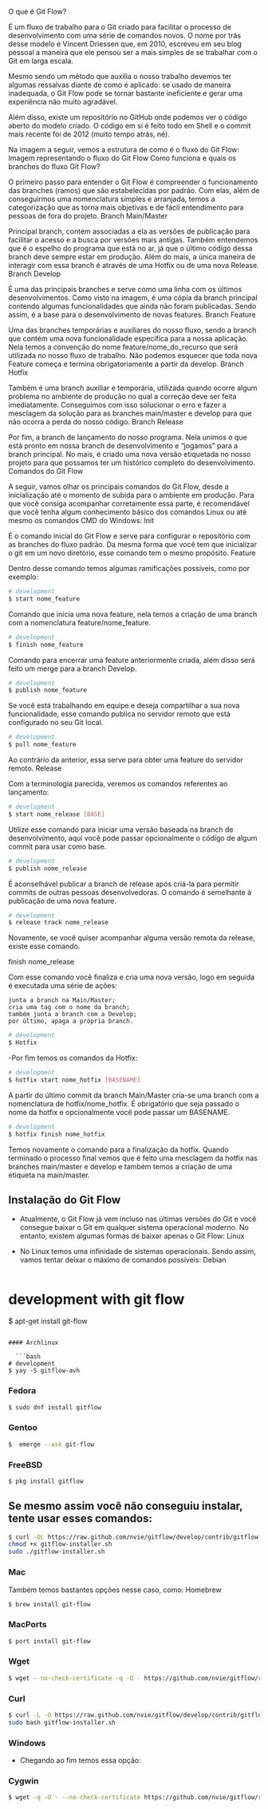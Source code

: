 O que é Git Flow?

É um fluxo de trabalho para o Git criado para facilitar o processo de desenvolvimento com uma série de comandos novos. O nome por trás desse modelo é Vincent Driessen que, em 2010, escreveu em seu blog pessoal a maneira que ele pensou ser a mais simples de se trabalhar com o Git em larga escala.

Mesmo sendo um método que auxilia o nosso trabalho devemos ter algumas ressalvas diante de como é aplicado: se usado de maneira inadequada, o Git Flow pode se tornar bastante ineficiente e gerar uma experiência não muito agradável.

Além disso, existe um repositório no GitHub onde podemos ver o código aberto do modelo criado. O código em si é feito todo em Shell e o commit mais recente foi de 2012 (muito tempo atrás, né).

Na imagem a seguir, vemos a estrutura de como é o fluxo do Git Flow:
Imagem representando o fluxo do Git Flow
Como funciona e quais os branches do fluxo Git Flow?

O primeiro passo para entender o Git Flow é compreender o funcionamento das branches (ramos) que são estabelecidas por padrão. Com elas, além de conseguirmos uma nomenclatura simples e arranjada, temos a categorização que as torna mais objetivas e de fácil entendimento para pessoas de fora do projeto.
Branch Main/Master

Principal branch, contém associadas a ela as versões de publicação para facilitar o acesso e a busca por versões mais antigas. Também entendemos que é o espelho do programa que está no ar, já que o último código dessa branch deve sempre estar em produção. Além do mais, a única maneira de interagir com essa branch é através de uma Hotfix ou de uma nova Release.
Branch Develop

É uma das principais branches e serve como uma linha com os últimos desenvolvimentos. Como visto na imagem, é uma cópia da branch principal contendo algumas funcionalidades que ainda não foram publicadas. Sendo assim, é a base para o desenvolvimento de novas features.
Branch Feature

Uma das branches temporárias e auxiliares do nosso fluxo, sendo a branch que contém uma nova funcionalidade específica para a nossa aplicação. Nela temos a convenção do nome feature/nome_do_recurso que será utilizada no nosso fluxo de trabalho. Não podemos esquecer que toda nova Feature começa e termina obrigatoriamente a partir da develop.
Branch Hotfix

Também é uma branch auxiliar e temporária, utilizada quando ocorre algum problema no ambiente de produção no qual a correção deve ser feita imediatamente. Conseguimos com isso solucionar o erro e fazer a mesclagem da solução para as branches main/master e develop para que não ocorra a perda do nosso código.
Branch Release

Por fim, a branch de lançamento do nosso programa. Nela unimos o que está pronto em nossa branch de desenvolvimento e “jogamos” para a branch principal. No mais, é criado uma nova versão etiquetada no nosso projeto para que possamos ter um histórico completo do desenvolvimento.
Comandos do Git Flow

A seguir, vamos olhar os principais comandos do Git Flow, desde a inicialização até o momento de subida para o ambiente em produção. Para que você consiga acompanhar corretamente essa parte, é recomendável que você tenha algum conhecimento básico dos comandos Linux ou até mesmo os comandos CMD do Windows:
Init

É o comando inicial do Git Flow e serve para configurar o repositório com as branches do fluxo padrão. Da mesma forma que você tem que inicializar o git em um novo diretório, esse comando tem o mesmo propósito.
Feature

Dentro desse comando temos algumas ramificações possíveis, como por exemplo:

  ```bash
# development
$ start nome_feature  

```


Comando que inicia uma nova feature, nela temos a criação de uma branch com a nomenclatura feature/nome_feature.

  ```bash
# development
$ finish nome_feature  
```

Comando para encerrar uma feature anteriormente criada, além disso será feito um merge para a branch Develop.


  ```bash
# development
$ publish nome_feature  

```

Se você está trabalhando em equipe e deseja compartilhar a sua nova funcionalidade, esse comando publica no servidor remoto que está configurado no seu Git local.



  ```bash
# development
$ pull nome_feature  

```

Ao contrário da anterior, essa serve para obter uma feature do servidor remoto.
Release

Com a terminologia parecida, veremos os comandos referentes ao lançamento:



  ```bash
# development
$ start nome_release [BASE]  

```

Utilize esse comando para iniciar uma versão baseada na branch de desenvolvimento, aqui você pode passar opcionalmente o código de algum commit para usar como base.


  ```bash
# development
$ publish nome_release   

```

É aconselhável publicar a branch de release após criá-la para permitir commits de outras pessoas desenvolvedoras. O comando é semelhante à publicação de uma nova feature.




  ```bash
# development
$ release track nome_release     

```

Novamente, se você quiser acompanhar alguma versão remota da release, existe esse comando.

finish nome_release

Com esse comando você finaliza e cria uma nova versão, logo em seguida é executada uma série de ações:

    junta a branch na Main/Master;
    cria uma tag com o nome da branch;
    também junta a branch com a Develop;
    por último, apaga a própria branch.



  ```bash
# development
$ Hotfix  

```

-Por fim temos os comandos da Hotfix:


  ```bash
# development
$ hotfix start nome_hotfix [BASENAME]  

```
 A partir do último commit da branch Main/Master cria-se uma branch com a nomenclatura de hotfix/nome_hotfix. É obrigatório que seja passado o nome da hotfix e opcionalmente você pode passar um BASENAME.




  ```bash
# development
$ hotfix finish nome_hotfix  

```

Temos novamente o comando para a finalização da hotfix. Quando terminado o processo final vemos que é feito uma mesclagem da hotfix nas branches main/master e develop e também temos a criação de uma etiqueta na main/master.

## Instalação do Git Flow

- Atualmente, o Git Flow já vem incluso nas últimas versões do Git e você consegue baixar o Git em qualquer sistema operacional moderno. No entanto, existem algumas formas de baixar apenas o Git Flow:
Linux

- No Linux temos uma infinidade de sistemas operacionais. Sendo assim, vamos tentar deixar o máximo de comandos possíveis:
Debian




  ```bash
# development with git flow
$ apt-get install git-flow

```

#### Archlinux

  ```bash
# development
$ yay -S gitflow-avh

```

### Fedora

  ```bash
$ sudo dnf install gitflow

```

### Gentoo


  ```bash
$  emerge --ask git-flow

```

### FreeBSD



  ```bash
$ pkg install gitflow

```

## Se mesmo assim você não conseguiu instalar, tente usar esses comandos:

  ```bash
$ curl -OL https://raw.github.com/nvie/gitflow/develop/contrib/gitflow-installer.sh
chmod +x gitflow-installer.sh
sudo ./gitflow-installer.sh

```

### Mac

Também temos bastantes opções nesse caso, como:
Homebrew


  ```bash
$ brew install git-flow

```

### MacPorts 

  ```bash
$ port install git-flow

```

### Wget


  ```bash
$ wget --no-check-certificate -q -O - https://github.com/nvie/gitflow/raw/develop/contrib/gitflow-installer.sh | sudo bash

```



### Curl

  ```bash
$ curl -L -O https://raw.github.com/nvie/gitflow/develop/contrib/gitflow-installer.sh
sudo bash gitflow-installer.sh

```

### Windows

- Chegando ao fim temos essa opção:
### Cygwin

  ```bash
$ wget -q -O - --no-check-certificate https://github.com/nvie/gitflow/raw/develop/contrib/gitflow-installer.sh | bash

```

